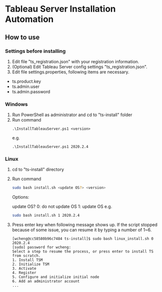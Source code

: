 # Tableau Server Installation Automation
## How to use

### Settings before installing

1. Edit file "ts_registration.json" with your registration information.
2. (Optional) Edit Tableau Server config settings "ts_registration.json".
3. Edit file settings.properties, following items are necessary.
  * ts.product.key
  * ts.admin.user
  * ts.admin.password

### Windows
1. Run PowerShell as administrator and cd to "ts-install" folder
2. Run command
    ```
    .\InstallTableauServer.ps1 <version>
    ```
    e.g.
    ```
    .\InstallTableauServer.ps1 2020.2.4
    ```

### Linux
1. cd to "ts-install" directory
2. Run command
    ```bash
    sudo bash install.sh <update OS?> <version>
    ```
    Options:

    update OS?
        0: do not update OS
        1: update OS
    e.g.
    ```bash
    sudo bash install.sh 1 2020.2.4
    ```
3. Press enter key when following message shows up.
If the script stopped because of some issue, you can resume it by typing a number of 1~6.
    ```
    [wcheng@cc58580b96c7484 ts-install]$ sudo bash linux_install.sh 0 2020.2.4
    [sudo] password for wcheng:
    Select a step to resume the process, or press enter to install TS from scratch.
    1. Install TSM
    2. Initialize TSM
    3. Activate
    4. Register
    5. Configure and initialize initial node
    6. Add an administrator account
    ...
    ```